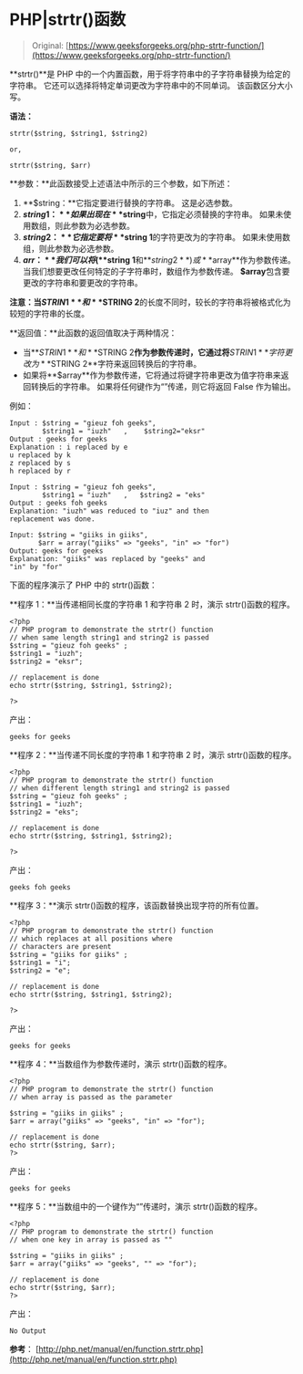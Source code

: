 # PHP|strtr()函数

> Original: [https://www.geeksforgeeks.org/php-strtr-function/](https://www.geeksforgeeks.org/php-strtr-function/)

**strtr()**是 PHP 中的一个内置函数，用于将字符串中的子字符串替换为给定的字符串。 它还可以选择将特定单词更改为字符串中的不同单词。 该函数区分大小写。

**语法：**

```
strtr($string, $string1, $string2) 

or,

strtr($string, $arr)

```

**参数：**此函数接受上述语法中所示的三个参数，如下所述：

1.  **$string：**它指定要进行替换的字符串。 这是必选参数。
2.  **$string 1：**如果出现在**$string**中，它指定必须替换的字符串。 如果未使用数组，则此参数为必选参数。
3.  **$string 2：**它指定要将**$string 1**的字符更改为的字符串。 如果未使用数组，则此参数为必选参数。
4.  **$arr：**我们可以将(**$string 1**和**$string 2**)或**$array**作为参数传递。 当我们想要更改任何特定的子字符串时，数组作为参数传递。 **$array**包含要更改的字符串和要更改的字符串。

**注意：**当**$STRIN1**和**$STRING 2**的长度不同时，较长的字符串将被格式化为较短的字符串的长度。

**返回值：**此函数的返回值取决于两种情况：

*   当**$STRIN1**和**$STRING 2**作为参数传递时，它通过将**$STRIN1**字符更改为**$STRING 2**字符来返回转换后的字符串。
*   如果将**$array**作为参数传递，它将通过将键字符串更改为值字符串来返回转换后的字符串。 如果将任何键作为“”传递，则它将返回 False 作为输出。

例如：

```
Input : $string = "gieuz foh geeks", 
        $string1 = "iuzh"   ,    $string2="eksr"
Output : geeks for geeks
Explanation : i replaced by e 
u replaced by k 
z replaced by s 
h replaced by r 

Input : $string = "gieuz foh geeks",
        $string1 = "iuzh"   ,   $string2 = "eks"
Output : geeks foh geeks 
Explanation: "iuzh" was reduced to "iuz" and then 
replacement was done.  

Input: $string = "giiks in giiks",
       $arr = array("giiks" => "geeks", "in" => "for")
Output: geeks for geeks  
Explanation: "giiks" was replaced by "geeks" and 
"in" by "for" 

```

下面的程序演示了 PHP 中的 strtr()函数：

**程序 1：**当传递相同长度的字符串 1 和字符串 2 时，演示 strtr()函数的程序。

```
<?php
// PHP program to demonstrate the strtr() function 
// when same length string1 and string2 is passed
$string = "gieuz foh geeks" ;
$string1 = "iuzh"; 
$string2 = "eksr";

// replacement is done 
echo strtr($string, $string1, $string2);

?>
```

产出：

```
geeks for geeks
```

**程序 2：**当传递不同长度的字符串 1 和字符串 2 时，演示 strtr()函数的程序。

```
<?php
// PHP program to demonstrate the strtr() function 
// when different length string1 and string2 is passed
$string = "gieuz foh geeks" ;
$string1 = "iuzh"; 
$string2 = "eks";

// replacement is done 
echo strtr($string, $string1, $string2);

?>
```

产出：

```
geeks foh geeks
```

**程序 3：**演示 strtr()函数的程序，该函数替换出现字符的所有位置。

```
<?php
// PHP program to demonstrate the strtr() function 
// which replaces at all positions where 
// characters are present
$string = "giiks for giiks" ;
$string1 = "i"; 
$string2 = "e";

// replacement is done 
echo strtr($string, $string1, $string2);

?>
```

产出：

```
geeks for geeks
```

**程序 4：**当数组作为参数传递时，演示 strtr()函数的程序。

```
<?php
// PHP program to demonstrate the strtr() function 
// when array is passed as the parameter

$string = "giiks in giiks" ;
$arr = array("giiks" => "geeks", "in" => "for");

// replacement is done 
echo strtr($string, $arr);
?>
```

产出：

```
geeks for geeks
```

**程序 5：**当数组中的一个键作为“”传递时，演示 strtr()函数的程序。

```
<?php
// PHP program to demonstrate the strtr() function 
// when one key in array is passed as ""

$string = "giiks in giiks" ;
$arr = array("giiks" => "geeks", "" => "for");

// replacement is done 
echo strtr($string, $arr);
?>
```

产出：

```
No Output
```

**参考**：
[http://php.net/manual/en/function.strtr.php](http://php.net/manual/en/function.strtr.php)
